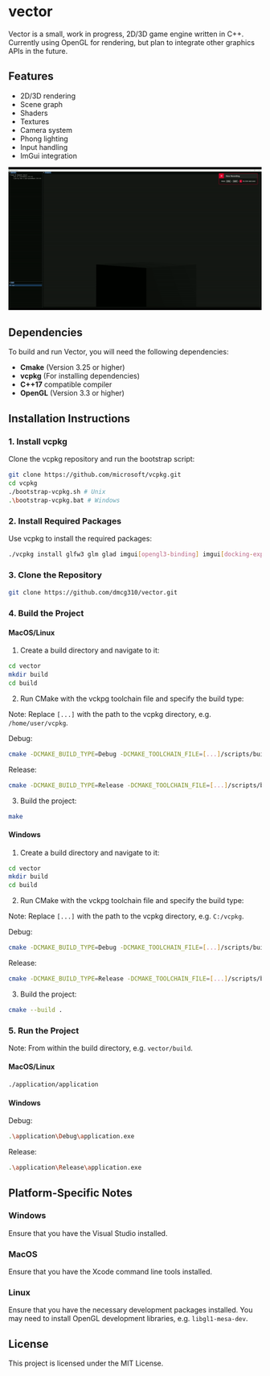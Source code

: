 # vector

Vector is a small, work in progress, 2D/3D game engine written in C++. Currently using OpenGL for rendering, but plan to integrate other graphics APIs in the future.

## Features

- 2D/3D rendering
- Scene graph
- Shaders
- Textures
- Camera system
- Phong lighting
- Input handling
- ImGui integration

![Phong lighting Demo](github-assets/vector-phong.gif)

## Dependencies

To build and run Vector, you will need the following dependencies:

- **Cmake** (Version 3.25 or higher)
- **vcpkg** (For installing dependencies)
- **C++17** compatible compiler
- **OpenGL** (Version 3.3 or higher)

## Installation Instructions

### 1. Install vcpkg

Clone the vcpkg repository and run the bootstrap script:

```sh
git clone https://github.com/microsoft/vcpkg.git
cd vcpkg
./bootstrap-vcpkg.sh # Unix
.\bootstrap-vcpkg.bat # Windows
```

### 2. Install Required Packages

Use vcpkg to install the required packages:

```sh
./vcpkg install glfw3 glm glad imgui[opengl3-binding] imgui[docking-experimental] imgui[glfw-binding]
```

### 3. Clone the Repository

```sh
git clone https://github.com/dmcg310/vector.git
```

### 4. Build the Project

#### MacOS/Linux

1. Create a build directory and navigate to it:

```sh
cd vector
mkdir build
cd build
```

2. Run CMake with the vckpg toolchain file and specify the build type:

Note: Replace `[...]` with the path to the vcpkg directory, e.g. `/home/user/vcpkg`.

Debug:

```sh
cmake -DCMAKE_BUILD_TYPE=Debug -DCMAKE_TOOLCHAIN_FILE=[...]/scripts/buildsystems/vcpkg.cmake ..
```

Release:

```sh
cmake -DCMAKE_BUILD_TYPE=Release -DCMAKE_TOOLCHAIN_FILE=[...]/scripts/buildsystems/vcpkg.cmake ..
```

3. Build the project:

```sh
make
```

#### Windows

1. Create a build directory and navigate to it:

```sh
cd vector
mkdir build
cd build
```

2. Run CMake with the vckpg toolchain file and specify the build type:

Note: Replace `[...]` with the path to the vcpkg directory, e.g. `C:/vcpkg`.

Debug:

```sh
cmake -DCMAKE_BUILD_TYPE=Debug -DCMAKE_TOOLCHAIN_FILE=[...]/scripts/buildsystems/vcpkg.cmake ..
```

Release:

```sh
cmake -DCMAKE_BUILD_TYPE=Release -DCMAKE_TOOLCHAIN_FILE=[...]/scripts/buildsystems/vcpkg.cmake ..
```

3. Build the project:

```sh
cmake --build .
```

### 5. Run the Project

Note: From within the build directory, e.g. `vector/build`.

#### MacOS/Linux

```sh
./application/application
```

#### Windows

Debug:

```sh
.\application\Debug\application.exe
```

Release:

```sh
.\application\Release\application.exe
```

## Platform-Specific Notes

### Windows

Ensure that you have the Visual Studio installed.

### MacOS

Ensure that you have the Xcode command line tools installed.

### Linux

Ensure that you have the necessary development packages installed.
You may need to install OpenGL development libraries, e.g. `libgl1-mesa-dev`.

## License

This project is licensed under the MIT License.